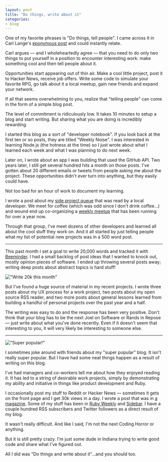 ```yaml
---
layout: post
title: "Do things, write about it"
categories:
- blog
---
```


One of my favorite phrases is "Do things, tell people". I came across it in
Carl Lange's [eponymous post][dttp] and could instantly relate.

[dttp]: http://carl.flax.ie/dothingstellpeople.html

Carl argues &mdash; and I wholeheartedly agree &mdash; that you need to do
only two things to put yourself in a position to encounter interesting work: 
make something cool and then tell people about it.

Opportunities start appearing out of thin air. Make a cool little project,
post it to Hacker News, receive job offers. Write some code to simulate your
favorite RPG, go talk about it a local meetup, gain new friends and expand your
network.

If all that seems overwhelming to you, realize that "telling people" can come
in the form of a simple blog post.

The level of commitment is ridiculously low. It takes 10 minutes to setup a blog
and start writing. But sharing what you are doing is incredibly rewarding.

I started this blog as a sort of "developer notebook". If you look back at the
first ten or so posts, they are titled "Weekly Noise". I was interested in
learning Node.js (the hotness at the time) so I just wrote about what I learned
each week and what I was planning to do next week.

Later on, I wrote about an app I was building that used the GitHub API. Two years
later, I still get several hundred hits a month on those posts. I've gotten about
20 different emails or tweets from people asking me about the project. These
opportunities didn't ever turn into anything, but they easily could have.

Not too bad for an hour of work to document my learning.

I wrote a post about my [side project queue][spq] that was read by a local
developer. We meet for coffee (which was odd since I don't drink coffee...) and
wound end up co-organizing a [weekly meetup][isl] that has been running for over a 
year now.

[spq]: http://mdswanson.com/blog/2012/03/01/my-side-project-queue.html
[isl]: http://indystartuplab.org/

Through that group, I've meet dozens of other developers and learned all about
the cool stuff they work on. And it all started by just telling people what my 
list of potential new projects was in a 500 word post.

---

This past month I set a goal to write 20,000 words and tracked it with
[Beeminder][b]. I had a small backlog of post ideas that I wanted to knock out,
mostly opinion pieces of software. I ended up throwing several posts away; writing
deep posts about abstract topics is hard stuff!

[b]: https://www.beeminder.com

!["Write 20k this month"]({{site.baseul}}/static/beeminder.png)

But I've found a huge source of material in my recent projects. I wrote three posts
about my UX process for a work project, two posts about my open source RSS reader,
and two more posts about general lessons learned from building a handful of
personal projects over the past year and a half.

The writing was easy to do and the response has been very positive. Don't think
that your blog has to be the next Joel on Software or Rands in Repose &mdash; just
write about what you've done recently. Even if it doesn't seem that interesting to
you, it will very likely be interesting to someone else.

---

!["Super popular!"]({{site.baseul}}/static/super-popular.png)

I sometimes joke around with friends about my "super popular" blog. It isn't really
super popular. But I have had some neat things happen as a result of writing on 
this blog. 

I've had managers and co-workers tell me about how they enjoyed reading it. It has
led to a string of desirable work projects, simply by demonstrating my ability 
and initiative in things like product development and Ruby. 

I occasionally post my stuff to Reddit or Hacker News &mdash; sometimes it gets on
the front page and I get 30k views in a day. I wrote a post that was in 
[a magazine][hm]. Some of my stuff has been in [Ruby Weekly][rw] and [Sidebar][sb].
I have a couple hundred RSS subscribers and Twitter followers as a direct result
of my blog.

[hm]: http://mdswanson.com/static/dead-tree.png
[rw]: http://rubyweekly.com/
[sb]: http://sidebar.io/

It wasn't really difficult. And like I said, I'm not the next Coding Horror or
anything. 

But it is still pretty crazy. I'm just some dude in Indiana trying to write good 
code and share what I've figured out.

All I did was "Do things and write about it"...and you should too.